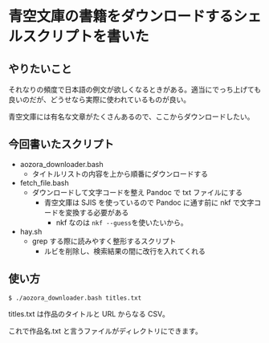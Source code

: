 # 青空文庫の書籍をダウンロードするシェルスクリプトを書いた

## やりたいこと

それなりの頻度で日本語の例文が欲しくなるときがある。適当にでっち上げても良いのだが、どうせなら実際に使われているものが良い。

青空文庫には有名な文章がたくさんあるので、ここからダウンロードしたい。

## 今回書いたスクリプト

- aozora\_downloader.bash
    - タイトルリストの内容を上から順番にダウンロードする
- fetch\_file.bash
    - ダウンロードして文字コードを整え Pandoc で txt ファイルにする
        - 青空文庫は SJIS を使っているので Pandoc に通す前に nkf で文字コードを変換する必要がある
            - nkf なのは ```nkf --guess```を使いたいから。
- hay.sh
    - grep する際に読みやすく整形するスクリプト
        - ルビを削除し、検索結果の間に改行を入れてくれる

## 使い方

```shell
$ ./aozora_downloader.bash titles.txt
```

titles.txt は作品のタイトルと URL からなる CSV。

これで作品名.txt と言うファイルがディレクトリにできます。


